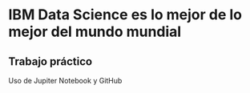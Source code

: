 # IBM Data Science es lo mejor de lo mejor del mundo mundial
## Trabajo práctico
Uso de Jupiter Notebook y GitHub
